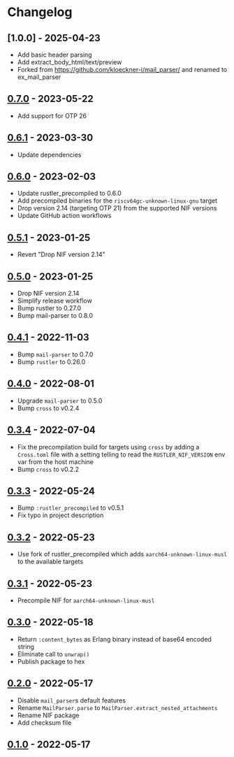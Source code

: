 # Changelog
## [1.0.0] - 2025-04-23

- Add basic header parsing
- Add extract_body_html/text/preview
- Forked from https://github.com/kloeckner-i/mail_parser/ and renamed to ex_mail_parser

## [0.7.0] - 2023-05-22

- Add support for OTP 26

## [0.6.1] - 2023-03-30

- Update dependencies

## [0.6.0] - 2023-02-03

- Update rustler_precompiled to 0.6.0
- Add precompiled binaries for the `riscv64gc-unknown-linux-gnu` target
- Drop version 2.14 (targeting OTP 21) from the supported NIF versions
- Update GitHub action workflows

## [0.5.1] - 2023-01-25

- Revert "Drop NIF version 2.14"

## [0.5.0] - 2023-01-25

- Drop NIF version 2.14
- Simplify release workflow
- Bump rustler to 0.27.0
- Bump mail-parser to 0.8.0

## [0.4.1] - 2022-11-03

- Bump `mail-parser` to 0.7.0
- Bump `rustler` to 0.26.0

## [0.4.0] - 2022-08-01

- Upgrade `mail-parser` to 0.5.0
- Bump `cross` to v0.2.4

## [0.3.4] - 2022-07-04

- Fix the precompilation build for targets using `cross` by adding a `Cross.toml` file with a setting telling to read the `RUSTLER_NIF_VERSION` env var from the host machine
- Bump `cross` to v0.2.2

## [0.3.3] - 2022-05-24

- Bump `:rustler_precompiled` to v0.5.1
- Fix typo in project description

## [0.3.2] - 2022-05-23

- Use fork of rustler_precompiled which adds `aarch64-unknown-linux-musl` to the available targets

## [0.3.1] - 2022-05-23

- Precompile NIF for `aarch64-unknown-linux-musl`

## [0.3.0] - 2022-05-18

- Return `:content_bytes` as Erlang binary instead of base64 encoded string
- Eliminate call to `unwrap()`
- Publish package to hex

## [0.2.0] - 2022-05-17

- Disable `mail_parser`s default features
- Rename `MailParser.parse` to `MailParser.extract_nested_attachments`
- Rename NIF package
- Add checksum file

## [0.1.0] - 2022-05-17

[unreleased]: https://github.com/kloeckner-i/mail_parser/compare/v0.7.0...HEAD
[0.7.0]: https://github.com/kloeckner-i/mail_parser/releases/tag/v0.7.0
[0.6.1]: https://github.com/kloeckner-i/mail_parser/releases/tag/v0.6.1
[0.6.0]: https://github.com/kloeckner-i/mail_parser/releases/tag/v0.6.0
[0.5.1]: https://github.com/kloeckner-i/mail_parser/releases/tag/v0.5.1
[0.5.0]: https://github.com/kloeckner-i/mail_parser/releases/tag/v0.5.0
[0.4.1]: https://github.com/kloeckner-i/mail_parser/releases/tag/v0.4.1
[0.4.0]: https://github.com/kloeckner-i/mail_parser/releases/tag/v0.4.0
[0.3.4]: https://github.com/kloeckner-i/mail_parser/releases/tag/v0.3.4
[0.3.3]: https://github.com/kloeckner-i/mail_parser/releases/tag/v0.3.3
[0.3.2]: https://github.com/kloeckner-i/mail_parser/releases/tag/v0.3.2
[0.3.1]: https://github.com/kloeckner-i/mail_parser/releases/tag/v0.3.1
[0.3.0]: https://github.com/kloeckner-i/mail_parser/releases/tag/v0.3.0
[0.2.0]: https://github.com/kloeckner-i/mail_parser/releases/tag/v0.2.0
[0.1.0]: https://github.com/kloeckner-i/mail_parser/releases/tag/v0.1.0
